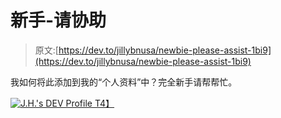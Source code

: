 # 新手-请协助

> 原文:[https://dev.to/jillybnusa/newbie-please-assist-1bi9](https://dev.to/jillybnusa/newbie-please-assist-1bi9)

我如何将此添加到我的“个人资料”中？完全新手请帮帮忙。

 [![J.H.'s DEV Profile](../Images/864c8cf24c0550953b8fad29c1ebfb59.png)
T4】](https://dev.to/jillybnusa)